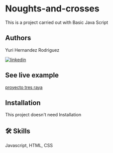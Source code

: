 # Noughts-and-crosses
This is a project carried out with Basic Java Script

## Authors
Yuri Hernandez Rodriguez[](https://www.github.com/octokatherine)

[![linkedin](https://img.shields.io/badge/linkedin-0A66C2?style=for-the-badge&logo=linkedin&logoColor=white)](https://www.linkedin.com/)

## See live example
[proyecto tres raya](https://squiavi88.github.io/tres-en-raya/)
## Installation
This project doesn't need Installation

## 🛠 Skills
Javascript, HTML, CSS
